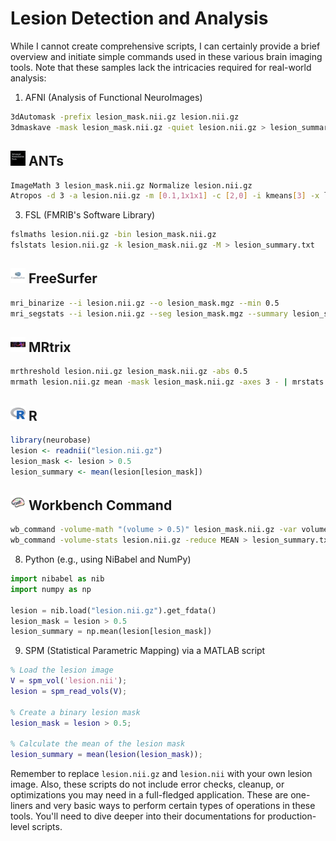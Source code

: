 # Lesion Detection and Analysis

While I cannot create comprehensive scripts, I can certainly provide a brief overview and initiate simple commands used in these various brain imaging tools. Note that these samples lack the intricacies required for real-world analysis:

1. AFNI (Analysis of Functional NeuroImages)

```bash
3dAutomask -prefix lesion_mask.nii.gz lesion.nii.gz
3dmaskave -mask lesion_mask.nii.gz -quiet lesion.nii.gz > lesion_summary.txt
```

## <img src="../../icons/ants.png" height="24px" /> ANTs

```bash
ImageMath 3 lesion_mask.nii.gz Normalize lesion.nii.gz
Atropos -d 3 -a lesion.nii.gz -m [0.1,1x1x1] -c [2,0] -i kmeans[3] -x lesion_mask.nii.gz
```

3. FSL (FMRIB's Software Library)

```bash
fslmaths lesion.nii.gz -bin lesion_mask.nii.gz
fslstats lesion.nii.gz -k lesion_mask.nii.gz -M > lesion_summary.txt
```

## <img src="../../icons/freesurfer.png" height="24px" /> FreeSurfer

```bash
mri_binarize --i lesion.nii.gz --o lesion_mask.mgz --min 0.5
mri_segstats --i lesion.nii.gz --seg lesion_mask.mgz --summary lesion_summary.txt
```

## <img src="../../icons/mrtrix.png" height="24px" /> MRtrix

```bash
mrthreshold lesion.nii.gz lesion_mask.nii.gz -abs 0.5
mrmath lesion.nii.gz mean -mask lesion_mask.nii.gz -axes 3 - | mrstats - -output mean > lesion_summary.txt
```

## <img src="../../icons/r.png" height="24px" /> R

```R
library(neurobase)
lesion <- readnii("lesion.nii.gz")
lesion_mask <- lesion > 0.5
lesion_summary <- mean(lesion[lesion_mask])
```

## <img src="../../icons/workbench_command.png" height="24px" /> Workbench Command

```bash
wb_command -volume-math "(volume > 0.5)" lesion_mask.nii.gz -var volume lesion.nii.gz
wb_command -volume-stats lesion.nii.gz -reduce MEAN > lesion_summary.txt
```

8. Python (e.g., using NiBabel and NumPy)

```python
import nibabel as nib
import numpy as np

lesion = nib.load("lesion.nii.gz").get_fdata()
lesion_mask = lesion > 0.5
lesion_summary = np.mean(lesion[lesion_mask])
```

9. SPM (Statistical Parametric Mapping) via a MATLAB script

```matlab
% Load the lesion image
V = spm_vol('lesion.nii');
lesion = spm_read_vols(V);

% Create a binary lesion mask
lesion_mask = lesion > 0.5;

% Calculate the mean of the lesion mask
lesion_summary = mean(lesion(lesion_mask));
```

Remember to replace `lesion.nii.gz` and `lesion.nii` with your own lesion image. Also, these scripts do not include error checks, cleanup, or optimizations you may need in a full-fledged application. These are one-liners and very basic ways to perform certain types of operations in these tools. You'll need to dive deeper into their documentations for production-level scripts.
